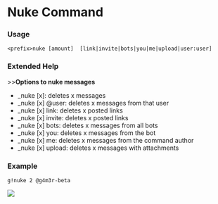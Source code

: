 # Nuke Command 

### Usage 

```
<prefix>nuke [amount]  [link|invite|bots|you|me|upload|user:user]
```

### Extended Help 

&gt;&gt;**Options to nuke messages**

* _nuke \[x\]: deletes x messages
* _nuke \[x\] @user: deletes x messages from that user 
* _nuke \[x\] link: deletes x posted links 
* _nuke \[x\] invite: deletes x posted links 
* _nuke \[x\] bots: deletes x messages from  all bots
* _nuke \[x\] you: deletes x messages from the bot
* _nuke \[x\] me: deletes x messages from the command author 
* _nuke \[x\] upload: deletes x messages with attachments 

### Example 

```
g!nuke 2 @g4m3r-beta
```

![](https://media.discordapp.net/attachments/282295514727448587/359015554868183042/image.png?width=1026&height=200)



